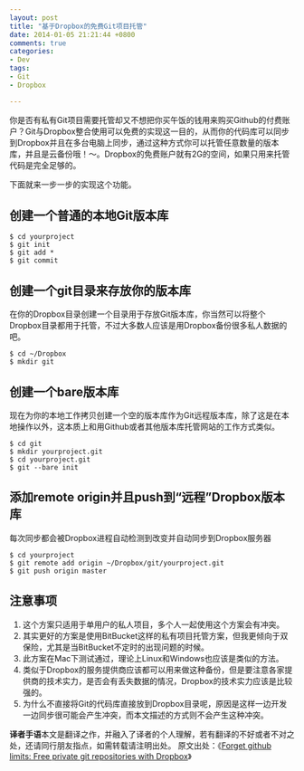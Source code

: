 ```yaml
---
layout: post
title: "基于Dropbox的免费Git项目托管"
date: 2014-01-05 21:21:44 +0800
comments: true
categories:
- Dev
tags:
- Git
- Dropbox

---
```


你是否有私有Git项目需要托管却又不想把你买午饭的钱用来购买Github的付费账户？Git与Dropbox整合使用可以免费的实现这一目的，从而你的代码库可以同步到Dropbox并且在多台电脑上同步，通过这种方式你可以托管任意数量的版本库，并且是云备份哦！～。Dropbox的免费账户就有2G的空间，如果只用来托管代码是完全足够的。

<!-- more -->

下面就来一步一步的实现这个功能。

创建一个普通的本地Git版本库
------------------------

```
$ cd yourproject
$ git init
$ git add *
$ git commit
```

创建一个git目录来存放你的版本库
---------------------------

在你的Dropbox目录创建一个目录用于存放Git版本库，你当然可以将整个Dropbox目录都用于托管，不过大多数人应该是用Dropbox备份很多私人数据的吧。

```
$ cd ~/Dropbox
$ mkdir git
```

创建一个bare版本库
----------------

现在为你的本地工作拷贝创建一个空的版本库作为Git远程版本库，除了这是在本地操作以外，这本质上和用Github或者其他版本库托管网站的工作方式类似。

```
$ cd git
$ mkdir yourproject.git
$ cd yourproject.git
$ git --bare init
```

添加remote origin并且push到“远程”Dropbox版本库
-------------------------------------------

每次同步都会被Dropbox进程自动检测到改变并自动同步到Dropbox服务器

```
$ cd yourproject
$ git remote add origin ~/Dropbox/git/yourproject.git
$ git push origin master
```

注意事项
-------
1. 这个方案只适用于单用户的私人项目，多个人一起使用这个方案会有冲突。
2. 其实更好的方案是使用BitBucket这样的私有项目托管方案，但我更倾向于双保险，尤其是当BitBucket不定时的出现问题的时候。
3. 此方案在Mac下测试通过，理论上Linux和Windows也应该是类似的方法。
4. 类似于Dropbox的服务提供商应该都可以用来做这种备份，但是要注意各家提供商的技术实力，是否会有丢失数据的情况，Dropbox的技术实力应该是比较强的。
5. 为什么不直接将Git的代码库直接放到Dropbox目录呢，原因是这样一边开发一边同步很可能会产生冲突，而本文描述的方式则不会产生这种冲突。

**译者手语**本文是翻译之作，并融入了译者的个人理解，若有翻译的不好或者不对之处，还请同行朋友指点，如需转载请注明出处。
原文出处：《[Forget github limits: Free private git repositories with Dropbox](http://mrdanadams.com/2011/github-free-private-git-repositories-dropbox)》
